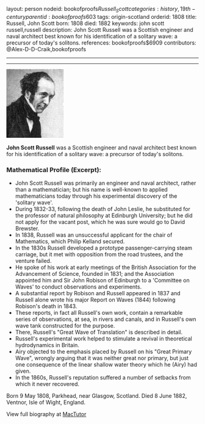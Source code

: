 layout: person
nodeid: bookofproofs$Russell_Scott
categories: history,19th-century
parentid: bookofproofs$603
tags: origin-scotland
orderid: 1808
title: Russell, John Scott
born: 1808
died: 1882
keywords: john scott russell,russell
description: John Scott Russell was a Scottish engineer and naval architect best known for his identification of a solitary wave: a precursor of today's solitons.
references: bookofproofs$6909
contributors: @Alex-D-D-Craik,bookofproofs

---



---

![Russell_Scott.jpg](https://github.com/bookofproofs/bookofproofs.github.io/blob/main/_sources/_assets/images/portraits/Russell_Scott.jpg?raw=true)

**John Scott Russell** was a Scottish engineer and naval architect best known for his identification of a solitary wave: a precursor of today's solitons.

### Mathematical Profile (Excerpt):
* John Scott Russell was primarily an engineer and naval architect, rather than a mathematician; but his name is well-known to applied mathematicians today through his experimental discovery of the 'solitary wave'.
* During 1832-33, following the death of John Leslie, he substituted for the professor of natural philosophy at Edinburgh University; but he did not apply for the vacant post, which he was sure would go to David Brewster.
* In 1838, Russell was an unsuccessful applicant for the chair of Mathematics, which Philip Kelland secured.
* In the 1830s Russell developed a prototype passenger-carrying steam carriage, but it met with opposition from the road trustees, and the venture failed.
* He spoke of his work at early meetings of the British Association for the Advancement of Science, founded in 1831; and the Association appointed him and Sir John Robison of Edinburgh to a 'Committee on Waves' to conduct observations and experiments.
* A substantial report by Robison and Russell appeared in 1837 and Russell alone wrote his major Report on Waves (1844) following Robison's death in 1843.
* These reports, in fact all Russell's own work, contain a remarkable series of observations, at sea, in rivers and canals, and in Russell's own wave tank constructed for the purpose.
* There, Russell's "Great Wave of Translation" is described in detail.
* Russell's experimental work helped to stimulate a revival in theoretical hydrodynamics in Britain.
* Airy objected to the emphasis placed by Russell on his "Great Primary Wave", wrongly arguing that it was neither great nor primary, but just one consequence of the linear shallow water theory which he (Airy) had given.
* In the 1860s, Russell's reputation suffered a number of setbacks from which it never recovered.

Born 9 May 1808, Parkhead, near Glasgow, Scotland. Died 8 June 1882, Ventnor, Isle of Wight, England.

View full biography at [MacTutor](https://mathshistory.st-andrews.ac.uk/Biographies/Russell_Scott/)

